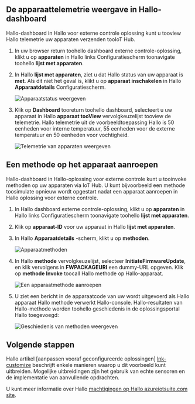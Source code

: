 ## <a name="view-device-telemetry-in-hello-dashboard"></a>De apparaattelemetrie weergave in Hallo-dashboard
Hallo-dashboard in Hallo voor externe controle oplossing kunt u tooview Hallo telemetrie uw apparaten verzenden tooIoT Hub.

1. In uw browser return toohello dashboard externe controle-oplossing, klikt u op **apparaten** in Hallo links Configuratiescherm toonavigate toohello **lijst met apparaten**.
2. In Hallo **lijst met apparaten**, ziet u dat Hallo status van uw apparaat is **met**. Als dit niet het geval is, klikt u op **apparaat inschakelen** in Hallo **Apparaatdetails** Configuratiescherm.
   
    ![Apparaatstatus weergeven][18]
3. Klik op **Dashboard** tooreturn toohello dashboard, selecteert u uw apparaat in Hallo **apparaat tooView** vervolgkeuzelijst tooview de telemetrie. Hallo telemetrie uit de voorbeeldtoepassing Hallo is 50 eenheden voor interne temperatuur, 55 eenheden voor de externe temperatuur en 50 eenheden voor vochtigheid.
   
    ![Telemetrie van apparaten weergeven][img-telemetry]

## <a name="invoke-a-method-on-your-device"></a>Een methode op het apparaat aanroepen
Hallo-dashboard in Hallo-oplossing voor externe controle kunt u tooinvoke methoden op uw apparaten via IoT Hub. U kunt bijvoorbeeld een methode toosimulate opnieuw wordt opgestart nadat een apparaat aanroepen in Hallo oplossing voor externe controle.

1. In Hallo dashboard externe controle-oplossing, klikt u op **apparaten** in Hallo links Configuratiescherm toonavigate toohello **lijst met apparaten**.
2. Klik op **apparaat-ID** voor uw apparaat in Hallo **lijst met apparaten**.
3. In Hallo **Apparaatdetails** -scherm, klikt u op **methoden**.
   
    ![Apparaatmethoden][13]
4. In Hallo **methode** vervolgkeuzelijst, selecteer **InitiateFirmwareUpdate**, en klik vervolgens in **FWPACKAGEURI** een dummy-URL opgeven. Klik op **methode Invoke** toocall Hallo methode op Hallo-apparaat.
   
    ![Een apparaatmethode aanroepen][14]
   

5. U ziet een bericht in de apparaatcode van uw wordt uitgevoerd als Hallo apparaat Hallo methode verwerkt Hallo-console. Hallo-resultaten van Hallo-methode worden toohello geschiedenis in de oplossingsportal Hallo toegevoegd:

    ![Geschiedenis van methoden weergeven][img-method-history]

## <a name="next-steps"></a>Volgende stappen
Hallo artikel [aanpassen vooraf geconfigureerde oplossingen] [ lnk-customize] beschrijft enkele manieren waarop u dit voorbeeld kunt uitbreiden. Mogelijke uitbreidingen zijn het gebruik van echte sensoren en de implementatie van aanvullende opdrachten.

U kunt meer informatie over Hallo [machtigingen op Hallo azureiotsuite.com site][lnk-permissions].

[13]: ./media/iot-suite-visualize-connecting/suite4.png
[14]: ./media/iot-suite-visualize-connecting/suite7-1.png
[18]: ./media/iot-suite-visualize-connecting/suite10.png
[img-telemetry]: ./media/iot-suite-visualize-connecting/telemetry.png
[img-method-history]: ./media/iot-suite-visualize-connecting/history.png
[lnk-customize]: ../articles/iot-suite/iot-suite-guidance-on-customizing-preconfigured-solutions.md
[lnk-permissions]: ../articles/iot-suite/iot-suite-permissions.md
